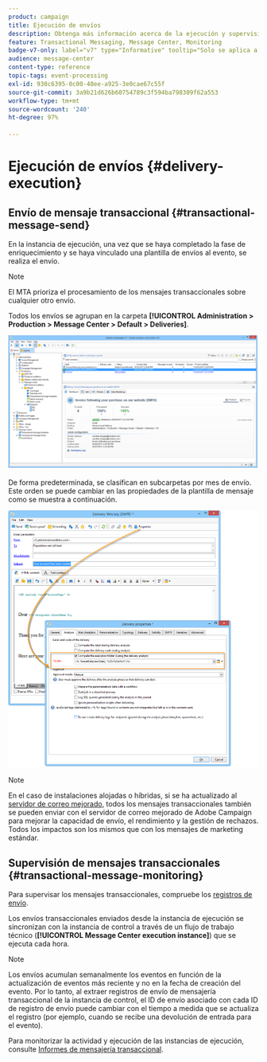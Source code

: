 ```yaml
---
product: campaign
title: Ejecución de envíos
description: Obtenga más información acerca de la ejecución y supervisión del envío de mensajes transaccionales
feature: Transactional Messaging, Message Center, Monitoring
badge-v7-only: label="v7" type="Informative" tooltip="Solo se aplica a Campaign Classic v7"
audience: message-center
content-type: reference
topic-tags: event-processing
exl-id: 930c6395-0c00-40ee-a925-3e0cae67c55f
source-git-commit: 3a9b21d626b60754789c3f594ba798309f62a553
workflow-type: tm+mt
source-wordcount: '240'
ht-degree: 97%

---
```


# Ejecución de envíos {#delivery-execution}



## Envío de mensaje transaccional {#transactional-message-send}

En la instancia de ejecución, una vez que se haya completado la fase de enriquecimiento y se haya vinculado una plantilla de envíos al evento, se realiza el envío.

>[!NOTE]
>
>El MTA prioriza el procesamiento de los mensajes transaccionales sobre cualquier otro envío.

Todos los envíos se agrupan en la carpeta **[!UICONTROL Administration > Production > Message Center > Default > Deliveries]**.

![](assets/messagecenter_deliveries_execinstances_001.png)

De forma predeterminada, se clasifican en subcarpetas por mes de envío. Este orden se puede cambiar en las propiedades de la plantilla de mensaje como se muestra a continuación.

![](assets/messagecenter_deliveries_properties_001.png)

>[!NOTE]
>
>En el caso de instalaciones alojadas o híbridas, si se ha actualizado al [servidor de correo mejorado](../../delivery/using/sending-with-enhanced-mta.md), todos los mensajes transaccionales también se pueden enviar con el servidor de correo mejorado de Adobe Campaign para mejorar la capacidad de envío, el rendimiento y la gestión de rechazos. Todos los impactos son los mismos que con los mensajes de marketing estándar.

## Supervisión de mensajes transaccionales {#transactional-message-monitoring}

Para supervisar los mensajes transaccionales, compruebe los [registros de envío](../../delivery/using/delivery-dashboard.md#delivery-logs-and-history).

Los envíos transaccionales enviados desde la instancia de ejecución se sincronizan con la instancia de control a través de un flujo de trabajo técnico (**[!UICONTROL Message Center execution instance]**) que se ejecuta cada hora.

>[!NOTE]
>
>Los envíos acumulan semanalmente los eventos en función de la actualización de eventos más reciente y no en la fecha de creación del evento. Por lo tanto, al extraer registros de envío de mensajería transaccional de la instancia de control, el ID de envío asociado con cada ID de registro de envío puede cambiar con el tiempo a medida que se actualiza el registro (por ejemplo, cuando se recibe una devolución de entrada para el evento).

<!--The transactional deliveries sent from the execution instance are synchronized back to the control instance as follows.

Let's take a [delivery template](../../message-center/using/introduction.md) labelled *Template_1*.

1. An event corresponding to *Template_1* is received on the execution instance.
1. The **Processing real time events** (rtEventsProcessing) workflow processes the event and searches for an existing delivery for the current month.

    >[!NOTE]
    >
    >If not found, a new delivery is created and the event is assigned to the new delivery.

1. The transactional email is sent and the delivery status changes to **[!UICONTROL Sent]**.
1. The **Message Center execution instance** (mcSync_mcExec) workflow retrieves the delivery logs from the execution instance and updates the delivery logs on the control instance.
1. The control instance searches for an existing delivery for week 40 (2020-09-28_Template_1).

    >[!NOTE]
    >
    >If not found, a new delivery is created.

1. The week after, an inbound bounce is received for the event.
1. The status of the event changes to **[!UICONTROL Delivery failed]**.
1. The **Message Center execution instance** (mcSync_mcExec) workflow retrieves the delivery logs from the execution instance and searches for a delivery for week 41 (2020-10-05_Template_1) to update the delivery logs. The delivery logs are then linked to a new delivery for the current week.

To summarize, the deliveries weekly accumulate the events based on the latest event update, and not on the event creation date.

Therefore, when extracting transactional messaging delivery logs from the control instance, the delivery ID associated with each delivery log ID changes every week.-->

Para monitorizar la actividad y ejecución de las instancias de ejecución, consulte [Informes de mensajería transaccional](../../message-center/using/about-transactional-messaging-reports.md).
